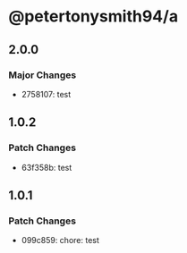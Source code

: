 # @petertonysmith94/a

## 2.0.0

### Major Changes

- 2758107: test

## 1.0.2

### Patch Changes

- 63f358b: test

## 1.0.1

### Patch Changes

- 099c859: chore: test
